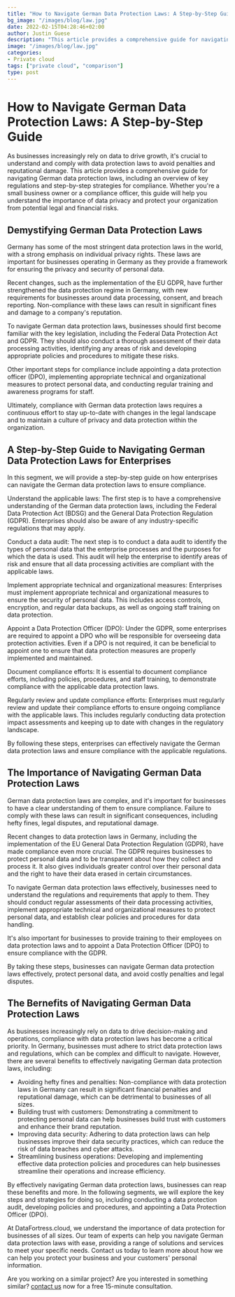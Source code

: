 ```yaml
---
title: "How to Navigate German Data Protection Laws: A Step-by-Step Guide"
bg_image: "/images/blog/law.jpg"
date: 2022-02-15T04:28:46+02:00
author: Justin Guese
description: "This article provides a comprehensive guide for navigating German data protection laws, including an overview of key regulations and step-by-step strategies for compliance."
image: "/images/blog/law.jpg"
categories:
- Private cloud
tags: ["private cloud", "comparison"]
type: post
---
```


# How to Navigate German Data Protection Laws: A Step-by-Step Guide

As businesses increasingly rely on data to drive growth, it's crucial to understand and comply with data protection laws to avoid penalties and reputational damage. This article provides a comprehensive guide for navigating German data protection laws, including an overview of key regulations and step-by-step strategies for compliance. Whether you're a small business owner or a compliance officer, this guide will help you understand the importance of data privacy and protect your organization from potential legal and financial risks.

## Demystifying German Data Protection Laws

Germany has some of the most stringent data protection laws in the world, with a strong emphasis on individual privacy rights. These laws are important for businesses operating in Germany as they provide a framework for ensuring the privacy and security of personal data.

Recent changes, such as the implementation of the EU GDPR, have further strengthened the data protection regime in Germany, with new requirements for businesses around data processing, consent, and breach reporting. Non-compliance with these laws can result in significant fines and damage to a company's reputation.

To navigate German data protection laws, businesses should first become familiar with the key legislation, including the Federal Data Protection Act and GDPR. They should also conduct a thorough assessment of their data processing activities, identifying any areas of risk and developing appropriate policies and procedures to mitigate these risks.

Other important steps for compliance include appointing a data protection officer (DPO), implementing appropriate technical and organizational measures to protect personal data, and conducting regular training and awareness programs for staff.

Ultimately, compliance with German data protection laws requires a continuous effort to stay up-to-date with changes in the legal landscape and to maintain a culture of privacy and data protection within the organization.

## A Step-by-Step Guide to Navigating German Data Protection Laws for Enterprises

In this segment, we will provide a step-by-step guide on how enterprises can navigate the German data protection laws to ensure compliance.

Understand the applicable laws: The first step is to have a comprehensive understanding of the German data protection laws, including the Federal Data Protection Act (BDSG) and the General Data Protection Regulation (GDPR). Enterprises should also be aware of any industry-specific regulations that may apply.

Conduct a data audit: The next step is to conduct a data audit to identify the types of personal data that the enterprise processes and the purposes for which the data is used. This audit will help the enterprise to identify areas of risk and ensure that all data processing activities are compliant with the applicable laws.

Implement appropriate technical and organizational measures: Enterprises must implement appropriate technical and organizational measures to ensure the security of personal data. This includes access controls, encryption, and regular data backups, as well as ongoing staff training on data protection.

Appoint a Data Protection Officer (DPO): Under the GDPR, some enterprises are required to appoint a DPO who will be responsible for overseeing data protection activities. Even if a DPO is not required, it can be beneficial to appoint one to ensure that data protection measures are properly implemented and maintained.

Document compliance efforts: It is essential to document compliance efforts, including policies, procedures, and staff training, to demonstrate compliance with the applicable data protection laws.

Regularly review and update compliance efforts: Enterprises must regularly review and update their compliance efforts to ensure ongoing compliance with the applicable laws. This includes regularly conducting data protection impact assessments and keeping up to date with changes in the regulatory landscape.

By following these steps, enterprises can effectively navigate the German data protection laws and ensure compliance with the applicable regulations.

## The Importance of Navigating German Data Protection Laws

German data protection laws are complex, and it's important for businesses to have a clear understanding of them to ensure compliance. Failure to comply with these laws can result in significant consequences, including hefty fines, legal disputes, and reputational damage.

Recent changes to data protection laws in Germany, including the implementation of the EU General Data Protection Regulation (GDPR), have made compliance even more crucial. The GDPR requires businesses to protect personal data and to be transparent about how they collect and process it. It also gives individuals greater control over their personal data and the right to have their data erased in certain circumstances.

To navigate German data protection laws effectively, businesses need to understand the regulations and requirements that apply to them. They should conduct regular assessments of their data processing activities, implement appropriate technical and organizational measures to protect personal data, and establish clear policies and procedures for data handling.

It's also important for businesses to provide training to their employees on data protection laws and to appoint a Data Protection Officer (DPO) to ensure compliance with the GDPR.

By taking these steps, businesses can navigate German data protection laws effectively, protect personal data, and avoid costly penalties and legal disputes.

## The Bernefits of Navigating German Data Protection Laws

As businesses increasingly rely on data to drive decision-making and operations, compliance with data protection laws has become a critical priority. In Germany, businesses must adhere to strict data protection laws and regulations, which can be complex and difficult to navigate. However, there are several benefits to effectively navigating German data protection laws, including:

- Avoiding hefty fines and penalties: Non-compliance with data protection laws in Germany can result in significant financial penalties and reputational damage, which can be detrimental to businesses of all sizes.
- Building trust with customers: Demonstrating a commitment to protecting personal data can help businesses build trust with customers and enhance their brand reputation.
- Improving data security: Adhering to data protection laws can help businesses improve their data security practices, which can reduce the risk of data breaches and cyber attacks.
- Streamlining business operations: Developing and implementing effective data protection policies and procedures can help businesses streamline their operations and increase efficiency.

By effectively navigating German data protection laws, businesses can reap these benefits and more. In the following segments, we will explore the key steps and strategies for doing so, including conducting a data protection audit, developing policies and procedures, and appointing a Data Protection Officer (DPO).

At DataFortress.cloud, we understand the importance of data protection for businesses of all sizes. Our team of experts can help you navigate German data protection laws with ease, providing a range of solutions and services to meet your specific needs. Contact us today to learn more about how we can help you protect your business and your customers' personal information.


Are you working on a similar project? Are you interested in something similar? [contact us](/contact) now for a free 15-minute consultation.

